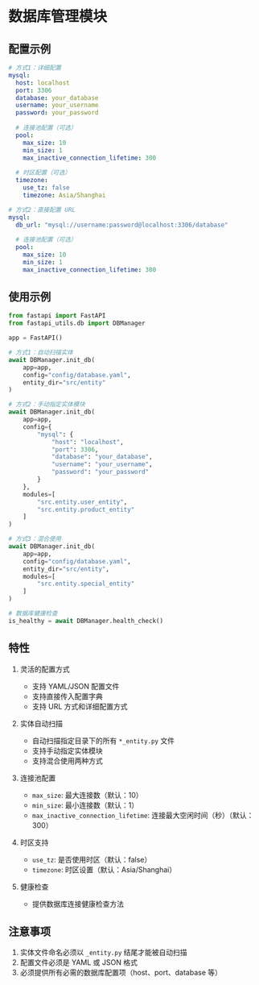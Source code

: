 # 数据库管理模块

## 配置示例

```yaml
# 方式1：详细配置
mysql:
  host: localhost
  port: 3306
  database: your_database
  username: your_username
  password: your_password
  
  # 连接池配置（可选）
  pool:
    max_size: 10
    min_size: 1
    max_inactive_connection_lifetime: 300
    
  # 时区配置（可选）
  timezone:
    use_tz: false
    timezone: Asia/Shanghai
```

```yaml
# 方式2：直接配置 URL
mysql:
  db_url: "mysql://username:password@localhost:3306/database"
  
  # 连接池配置（可选）
  pool:
    max_size: 10
    min_size: 1
    max_inactive_connection_lifetime: 300
```

## 使用示例

```python
from fastapi import FastAPI
from fastapi_utils.db import DBManager

app = FastAPI()

# 方式1：自动扫描实体
await DBManager.init_db(
    app=app,
    config="config/database.yaml",
    entity_dir="src/entity"
)

# 方式2：手动指定实体模块
await DBManager.init_db(
    app=app,
    config={
        "mysql": {
            "host": "localhost",
            "port": 3306,
            "database": "your_database",
            "username": "your_username",
            "password": "your_password"
        }
    },
    modules=[
        "src.entity.user_entity",
        "src.entity.product_entity"
    ]
)

# 方式3：混合使用
await DBManager.init_db(
    app=app,
    config="config/database.yaml",
    entity_dir="src/entity",
    modules=[
        "src.entity.special_entity"
    ]
)

# 数据库健康检查
is_healthy = await DBManager.health_check()
```

## 特性

1. 灵活的配置方式
   - 支持 YAML/JSON 配置文件
   - 支持直接传入配置字典
   - 支持 URL 方式和详细配置方式

2. 实体自动扫描
   - 自动扫描指定目录下的所有 `*_entity.py` 文件
   - 支持手动指定实体模块
   - 支持混合使用两种方式

3. 连接池配置
   - `max_size`: 最大连接数（默认：10）
   - `min_size`: 最小连接数（默认：1）
   - `max_inactive_connection_lifetime`: 连接最大空闲时间（秒）（默认：300）

4. 时区支持
   - `use_tz`: 是否使用时区（默认：false）
   - `timezone`: 时区设置（默认：Asia/Shanghai）

5. 健康检查
   - 提供数据库连接健康检查方法

## 注意事项

1. 实体文件命名必须以 `_entity.py` 结尾才能被自动扫描
2. 配置文件必须是 YAML 或 JSON 格式
3. 必须提供所有必需的数据库配置项（host、port、database 等）